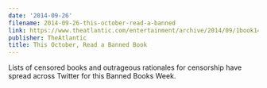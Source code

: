 ```yaml
---
date: '2014-09-26'
filename: 2014-09-26-this-october-read-a-banned
link: https://www.theatlantic.com/entertainment/archive/2014/09/1book140-vote-on-banned-books-for-our-october-read/380848/?utm_source=feed
publisher: TheAtlantic
title: This October, Read a Banned Book
---
```


Lists of censored books and outrageous rationales for censorship have spread across Twitter for this Banned Books Week.
